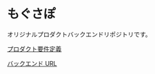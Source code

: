 # もぐさぽ

オリジナルプロダクトバックエンドリポジトリです。

[プロダクト要件定義](https://github.com/shihoin2/OriginalProduct)

[バックエンド URL](https://github.com/shihoin2/Front-OriginalProduct)

